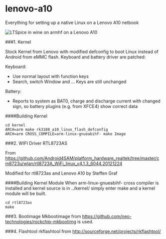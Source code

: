 # lenovo-a10
Everything for setting up a native Linux on a Lenovo A10 netbook

![LTSpice in wine on armhf on a Lenovo A10](http://gsg-elektronik.de/~steffen/IMG_20150530_125345.jpg)


###1. Kernel

Stock Kernel from Lenovo with modified defconfig to boot Linux instead of Android from eMMC flash.
Keyboard and battery driver are patched:

Keyboard:
  * Use normal layout with function keys
  * Search, switch Window and ... Keys are still unchanged
  
Battery:
  * Reports to system as BAT0, charge and discharge current with changed sign, so battery plugins (e.g. from XFCE4) show correct data
  
####Building Kernel

```
cd kernel
ARCH=arm make rk3188_a10_linux_flash_defconfig
ARCH=arm CROSS_COMPILE=arm-linux-gnueabihf- make Image 
```

###2. WIFI Driver RTL8723AS

From https://github.com/Android4SAM/platform_hardware_realtek/tree/master/cm8723u/wlan/rtl8723A_WiFi_linux_v4.1.3_6044.20121224

Modified for rtl8723as and Lenovo A10 by Steffen Graf

####Building Kernel Module
When arm-linux-gnueabihf- cross compiler is installed and kernel source is in ../kernel/ simply enter make and a kernel module will be built.

```
cd rtl8723as
make
```

###3. Bootimage
Mkbootimage from https://github.com/neo-technologies/rockchip-mkbootimg is used.

###4. Flashtool
rkflashtool from http://sourceforge.net/projects/rkflashtool/
